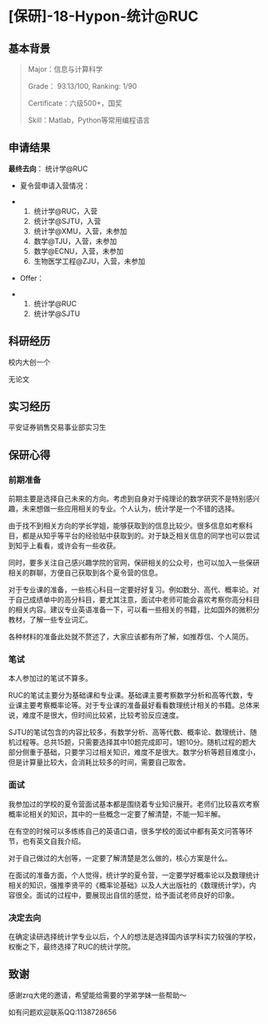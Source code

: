 # [保研]-18-Hypon-统计@RUC

## **基本背景**

> Major：信息与计算科学
>
> Grade： 93.13/100, Ranking: 1/90
>
> Certificate：六级500+，国奖
>
> Skill：Matlab，Python等常用编程语言

## **申请结果**

**最终去向**： 统计学@RUC

- 夏令营申请入营情况：

- 1. ​	统计学@RUC，入营
  2. ​	统计学@SJTU，入营
  3. ​	统计学@XMU，入营，未参加
  4. ​	 数学@TJU，入营，未参加
  5. ​	数学@ECNU，入营，未参加
  6. ​	生物医学工程@ZJU，入营，未参加

- Offer：

- 1. ​	统计学@RUC
  2. ​	统计学@SJTU

## **科研经历**

校内大创一个

无论文

## **实习经历**

平安证券销售交易事业部实习生

## **保研心得**

### **前期准备**

前期主要是选择自己未来的方向。考虑到自身对于纯理论的数学研究不是特别感兴趣，未来想做一些应用相关的专业。个人认为，统计学是一个不错的选择。

由于找不到相关方向的学长学姐，能够获取到的信息比较少。很多信息如考察科目，都是从知乎等平台的经验贴中获取到的。对于缺乏相关信息的同学也可以尝试到知乎上看看，或许会有一些收获。

同时，要多关注自己感兴趣学院的官网，保研相关的公众号，也可以加入一些保研相关的群聊，方便自己获取到各个夏令营的信息。

对于专业课的准备，一些核心科目一定要好好复习。例如数分、高代、概率论。对于自己成绩单中的高分科目，要尤其注意，面试中老师可能会喜欢考察你高分科目的相关内容。建议专业英语准备一下，可以看一些相关的书籍，比如国外的微积分教材，了解一些专业词汇。

各种材料的准备此处就不赘述了，大家应该都有所了解，如推荐信、个人简历。

### **笔试**

本人参加过的笔试不算多。

RUC的笔试主要分为基础课和专业课。基础课主要考察数学分析和高等代数，专业课主要考察概率论等。对于专业课的准备最好看看数理统计相关的书籍。总体来说，难度不是很大，但时间比较紧，比较考验反应速度。

SJTU的笔试包含的内容比较多，有数学分析、高等代数、概率论、数理统计、随机过程等。总共15题，只需要选择其中10题完成即可，1题10分。随机过程的题大部分侧重于基础，只要学习过相关知识，难度不是很大。数学分析等题目难度小，但是计算量比较大，会消耗比较多的时间，需要自己取舍。

### **面试**

我参加过的学校的夏令营面试基本都是围绕着专业知识展开。老师们比较喜欢考察概率论相关的知识，其中的一些概念一定要了解清楚，不能一知半解。

在有空的时候可以多练练自己的英语口语，很多学校的面试中都有英文问答等环节，也有英文自我介绍。

对于自己做过的大创等，一定要了解清楚是怎么做的，核心方案是什么。

在面试的准备方面，个人觉得，统计学的夏令营，一定要学好概率论以及数理统计相关的知识，强推李贤平的《概率论基础》以及人大出版社的《数理统计学》，内容很全。面试的过程中，要展现出自信的感觉，给予面试老师良好的印象。

### **决定去向**

在确定读研选择统计学专业以后，个人的想法是选择国内该学科实力较强的学校，权衡之下，最终选择了RUC的统计学院。

## **致谢**

感谢zrq大佬的邀请，希望能给需要的学弟学妹一些帮助～

如有问题欢迎联系QQ:1138728656